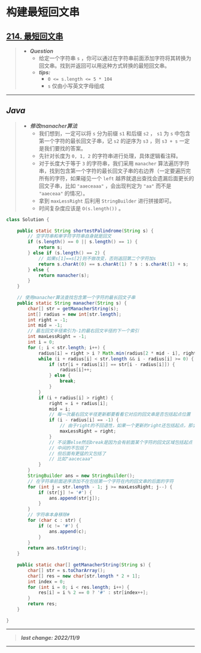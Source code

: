 # 构建最短回文串

## [214. 最短回文串](https://leetcode.cn/problems/shortest-palindrome/)

> - ***Question***
>   - 给定一个字符串 `s` ，你可以通过在字符串前面添加字符将其转换为回文串。找到并返回可以用这种方式转换的最短回文串。
>   - ***tips:***
>     - `0 <= s.length <= 5 * 104`
>     - `s` 仅由小写英文字母组成

---

## *Java*

> - ***修改manacher算法***
>   - 我们想到，一定可以将 `s` 分为前缀 `s1` 和后缀 `s2` ， `s1` 为 `s` 中包含第一个字符的最长回文子串，记 `s2` 的逆序为 `s3` ，则 `s3 + s` 一定是我们要找的答案。
>   - 先针对长度为 `0, 1, 2` 的字符串进行处理，具体逻辑看注释。
>   - 对于长度大于等于 `3` 的字符串，我们采用 `manacher` 算法遍历字符串，找到包含第一个字符的最长回文子串的右边界（一定要遍历完所有的字符，如果碰见一个 `left` 越界就退出查找会遗漏后面更长的回文子串，比如 `"aaeceaaa"` ，会出现判定为 `"aa"` 而不是 `"aaeceaa"` 的情况）。
>   - 拿到 `maxLessRight` 后利用 `StringBuilder` 进行拼接即可。
>   - 时间复杂度应该是 `O(s.length())` 。

```java
class Solution {
    
    public static String shortestPalindrome(String s) {
        // 空字符串和单字符字符串自身就是回文
        if (s.length() == 0 || s.length() == 1) {
            return s;
        } else if (s.length() == 2) {
            // 如果s[1]==s[2]则不做改变，否则返回第二个字符加s
            return s.charAt(0) == s.charAt(1) ? s : s.charAt(1) + s;
        } else {
            return manacher(s);
        }
    }
    
    // 使用manacher算法查找包含第一个字符的最长回文子串
    public static String manacher(String s) {
        char[] str = getManacherString(s);
        int[] radius = new int[str.length];
        int right = -1;
        int mid = -1;
        // 最左回文半径索引为-1的最右回文半径的下一个索引
        int maxLessRight = -1;
        int i = 0;
        for (; i < str.length; i++) {
            radius[i] = right > i ? Math.min(radius[2 * mid - i], right - i) : 1;
            while (i + radius[i] < str.length && i - radius[i] >= 0) {
                if (str[i + radius[i]] == str[i - radius[i]]) {
                    radius[i]++;
                } else {
                    break;
                }
            }
            if (i + radius[i] > right) {
                right = i + radius[i];
                mid = i;
                // 每一次最右回文半径更新都要看看它对应的回文串是否包括起点位置
                if (i - radius[i] == -1) {
                    // 由于right的不回退性，如果一个更新的right还包括起点，那么它一定比之前的maxLessRight大
                    maxLessRight = right;
                }
                // 不设置else然后break是因为会有前面某个字符的回文区域包括起点
                // 中间的不包括了
                // 但后面有更猛的又包括了
                // 比如"aacecaaa"
            }
        }
        StringBuilder ans = new StringBuilder();
        // 在字符串前面逆序添加不在包括第一个字符在内的回文串的后面的字符
        for (int j = str.length - 1; j >= maxLessRight; j--) {
            if (str[j] != '#') {
                ans.append(str[j]);
            }
        }
        // 字符串本身移除#
        for (char c : str) {
            if (c != '#') {
                ans.append(c);
            }
        }
        return ans.toString();
    }
    
    public static char[] getManacherString(String s) {
        char[] str = s.toCharArray();
        char[] res = new char[str.length * 2 + 1];
        int index = 0;
        for (int i = 0; i < res.length; i++) {
            res[i] = i % 2 == 0 ? '#' : str[index++];
        }
        return res;
    }
    
}
```

---

> ***last change: 2022/11/9***

---
